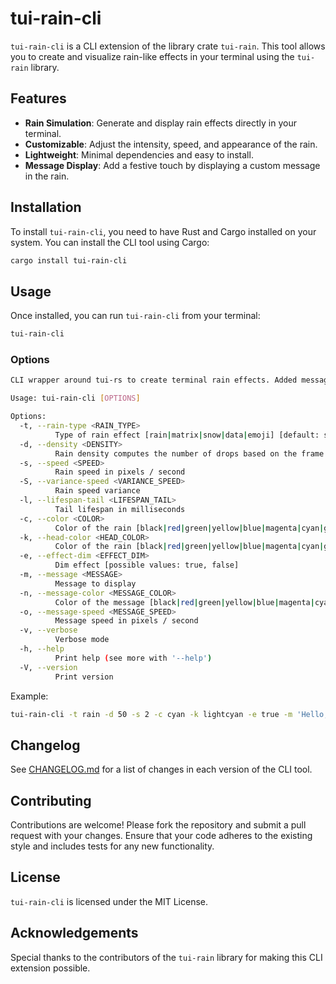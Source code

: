 # tui-rain-cli

`tui-rain-cli` is a CLI extension of the library crate `tui-rain`. This tool allows you to create and visualize rain-like effects in your terminal using the `tui-rain` library.

## Features

- **Rain Simulation**: Generate and display rain effects directly in your terminal.
- **Customizable**: Adjust the intensity, speed, and appearance of the rain.
- **Lightweight**: Minimal dependencies and easy to install.
- **Message Display**: Add a festive touch by displaying a custom message in the rain.

## Installation

To install `tui-rain-cli`, you need to have Rust and Cargo installed on your system. You can install the CLI tool using Cargo:

```sh
cargo install tui-rain-cli
```

## Usage

Once installed, you can run `tui-rain-cli` from your terminal:

```sh
tui-rain-cli
```

### Options

```bash
CLI wrapper around tui-rs to create terminal rain effects. Added message functionality for a more festive touch

Usage: tui-rain-cli [OPTIONS]

Options:
  -t, --rain-type <RAIN_TYPE>
          Type of rain effect [rain|matrix|snow|data|emoji] [default: snow] [possible values: rain, matrix, snow, data, emoji]
  -d, --density <DENSITY>
          Rain density computes the number of drops based on the frame size. Lower value is denser
  -s, --speed <SPEED>
          Rain speed in pixels / second
  -S, --variance-speed <VARIANCE_SPEED>
          Rain speed variance
  -l, --lifespan-tail <LIFESPAN_TAIL>
          Tail lifespan in milliseconds
  -c, --color <COLOR>
          Color of the rain [black|red|green|yellow|blue|magenta|cyan|gray|darkgray|lightred|lightgreen|lightyellow|lightblue|lightmagenta|lightcyan|white]
  -k, --head-color <HEAD_COLOR>
          Color of the rain [black|red|green|yellow|blue|magenta|cyan|gray|darkgray|lightred|lightgreen|lightyellow|lightblue|lightmagenta|lightcyan|white]
  -e, --effect-dim <EFFECT_DIM>
          Dim effect [possible values: true, false]
  -m, --message <MESSAGE>
          Message to display
  -n, --message-color <MESSAGE_COLOR>
          Color of the message [black|red|green|yellow|blue|magenta|cyan|gray|darkgray|lightred|lightgreen|lightyellow|lightblue|lightmagenta|lightcyan|white]
  -o, --message-speed <MESSAGE_SPEED>
          Message speed in pixels / second
  -v, --verbose
          Verbose mode
  -h, --help
          Print help (see more with '--help')
  -V, --version
          Print version
```

Example:

```sh
tui-rain-cli -t rain -d 50 -s 2 -c cyan -k lightcyan -e true -m 'Hello, World!' -n yellow -o 1
```

## Changelog

See [CHANGELOG.md](CHANGELOG.md) for a list of changes in each version of the CLI tool.

## Contributing

Contributions are welcome! Please fork the repository and submit a pull request with your changes. Ensure that your code adheres to the existing style and includes tests for any new functionality.

## License

`tui-rain-cli` is licensed under the MIT License.

## Acknowledgements

Special thanks to the contributors of the `tui-rain` library for making this CLI extension possible.
